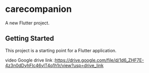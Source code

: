 # carecompanion

A new Flutter project.

## Getting Started

This project is a starting point for a Flutter application.

video Google drive link :https://drive.google.com/file/d/1d6_ZHF7E-4z3n0dDyhFIc46yIT4q1h1r/view?usp=drive_link
